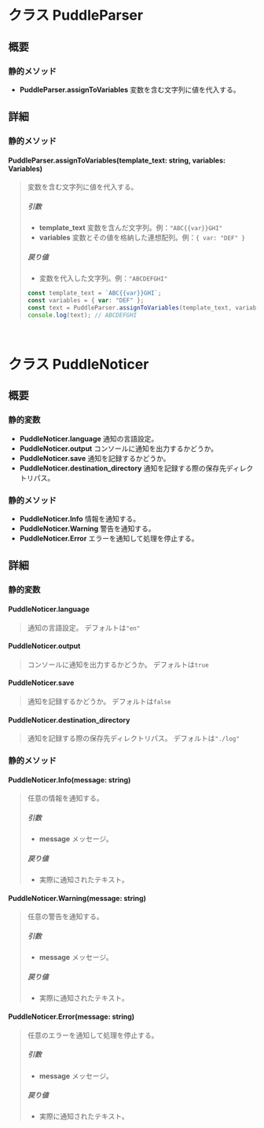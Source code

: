 # クラス PuddleParser

## 概要

### 静的メソッド
- **PuddleParser.assignToVariables** 変数を含む文字列に値を代入する。

## 詳細

### 静的メソッド

#### PuddleParser.assignToVariables(template_text: string, variables: Variables)
> 変数を含む文字列に値を代入する。
> 
> ##### 引数
> - **template_text** 変数を含んだ文字列。例：`"ABC{{var}}GHI"`
> - **variables** 変数とその値を格納した連想配列。例：`{ var: "DEF" }`
> ##### 戻り値
> - 変数を代入した文字列。例：`"ABCDEFGHI"`
> 
> ```typescript
> const template_text = `ABC{{var}}GHI`;
> const variables = { var: "DEF" };
> const text = PuddleParser.assignToVariables(template_text, variables);
> console.log(text); // ABCDEFGHI
> ```

<br>

# クラス PuddleNoticer

## 概要

### 静的変数
- **PuddleNoticer.language** 通知の言語設定。
- **PuddleNoticer.output** コンソールに通知を出力するかどうか。
- **PuddleNoticer.save** 通知を記録するかどうか。
- **PuddleNoticer.destination_directory** 通知を記録する際の保存先ディレクトリパス。

### 静的メソッド
- **PuddleNoticer.Info** 情報を通知する。
- **PuddleNoticer.Warning** 警告を通知する。
- **PuddleNoticer.Error** エラーを通知して処理を停止する。

## 詳細

### 静的変数
#### PuddleNoticer.language
> 通知の言語設定。
> デフォルトは`"en"`

#### PuddleNoticer.output
> コンソールに通知を出力するかどうか。
> デフォルトは`true`

#### PuddleNoticer.save
> 通知を記録するかどうか。
> デフォルトは`false`

#### PuddleNoticer.destination_directory
> 通知を記録する際の保存先ディレクトリパス。
> デフォルトは`"./log"`

### 静的メソッド

#### PuddleNoticer.Info(message: string)
> 任意の情報を通知する。
> 
> ##### 引数
> - **message** メッセージ。
> ##### 戻り値
> - 実際に通知されたテキスト。

#### PuddleNoticer.Warning(message: string)
> 任意の警告を通知する。
> 
> ##### 引数
> - **message** メッセージ。
> ##### 戻り値
> - 実際に通知されたテキスト。

#### PuddleNoticer.Error(message: string)
> 任意のエラーを通知して処理を停止する。
> 
> ##### 引数
> - **message** メッセージ。
> ##### 戻り値
> - 実際に通知されたテキスト。